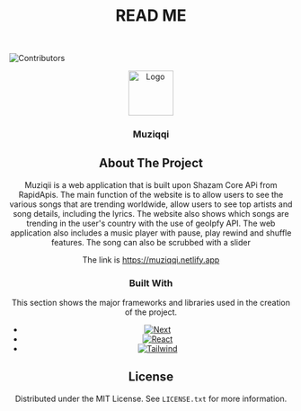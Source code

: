 <h1 align="center">READ ME</h1>

<br />

![Contributors][contributors-shield]

<div align="center">
  <a href="https://github.com/BrianBravoski/Muziqqi">
    <img src="src/assets/favicon.ico" alt="Logo" width="80" height="80">
  </a>

<h3 align="center">Muziqqi</h3>


<!-- ABOUT THE PROJECT -->
## About The Project

<!-- [![Product Name Screen Shot][product-screenshot]](https://example.com) -->

Muziqii is a web application that is built upon Shazam Core APi  from RapidApis. The main function of the website is to allow users to see the various songs that are trending worldwide, allow users to see top artists and song details, including the lyrics.
The website also shows which songs are trending in the user's country with the use of geoIpfy API.
The web application also includes a music player with pause, play rewind and shuffle features. The song can also be scrubbed with a slider

The link is https://muziqqi.netlify.app
 
### Built With

This section shows the major frameworks and libraries used in the creation of the project.

* [![Next][next.js]][next-url]
* [![React][React.js]][React-url]
* [![Tailwind][Tailwind.css]][Tailwind-url]
<!-- LICENSE -->
## License

Distributed under the MIT License. See `LICENSE.txt` for more information.


<!--markdown Links-->
[contributors-shield]: https://img.shields.io/github/contributors/BrianBravoski/gym_web.svg?style=for-the-badge
<!-- [product-screenshot]: src/assets/images/Chuma-Gym.png -->
[next.js]: https://img.shields.io/badge/next.js-000000?style=for-the-badge&logo=nextdotjs&logoColor=white
[next-url]: https://nextjs.org/
[React.js]: https://img.shields.io/badge/React-20232A?style=for-the-badge&logo=react&logoColor=61DAFB
[React-url]: https://reactjs.org/
[Tailwind.css]: https://img.shields.io/badge/Tailwind-20232A?style=for-the-badge&logo=tailwindcss&logoColor=61DAFB
[Tailwind-url]: https://tailwindcss.com
